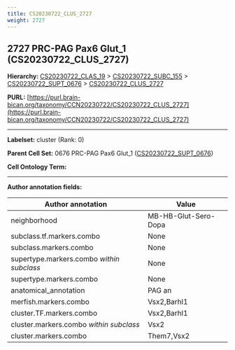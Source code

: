 ```yaml
---
title: CS20230722_CLUS_2727
weight: 2727
---
```

## 2727 PRC-PAG Pax6 Glut_1 (CS20230722_CLUS_2727)
<b>Hierarchy: </b>
[CS20230722_CLAS_19](../CS20230722_CLAS_19) >
[CS20230722_SUBC_155](../CS20230722_SUBC_155) >
[CS20230722_SUPT_0676](../CS20230722_SUPT_0676) >
[CS20230722_CLUS_2727](../CS20230722_CLUS_2727)

**PURL:** [https://purl.brain-bican.org/taxonomy/CCN20230722/CS20230722_CLUS_2727](https://purl.brain-bican.org/taxonomy/CCN20230722/CS20230722_CLUS_2727)

---


**Labelset:** cluster (Rank: 0)

**Parent Cell Set:** 0676 PRC-PAG Pax6 Glut_1 ([CS20230722_SUPT_0676](../CS20230722_SUPT_0676))



**Cell Ontology Term:** 

[MARKER GENES.]: #


---

[TRANSFERRED ANNOTATIONS.]: #


[AUTHOR ANNOTATION FIELDS.]: #


**Author annotation fields:**

| Author annotation | Value |
|-------------------|-------|
|neighborhood|MB-HB-Glut-Sero-Dopa|
|subclass.tf.markers.combo|None|
|subclass.markers.combo|None|
|supertype.markers.combo _within subclass_|None|
|supertype.markers.combo|None|
|anatomical_annotation|PAG an|
|merfish.markers.combo|Vsx2,Barhl1|
|cluster.TF.markers.combo|Vsx2,Barhl1|
|cluster.markers.combo _within subclass_|Vsx2|
|cluster.markers.combo|Them7,Vsx2|
